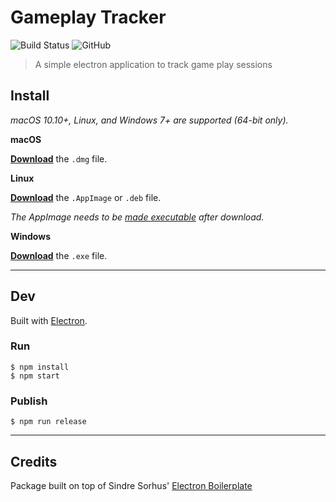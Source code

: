 # Gameplay Tracker
![Build Status](https://github.com/Morioki/gameplaytracker-electron/workflows/Electron%20CI/badge.svg) ![GitHub](https://img.shields.io/github/license/morioki/gameplaytracker-electron)

> A simple electron application to track game play sessions


## Install

*macOS 10.10+, Linux, and Windows 7+ are supported (64-bit only).*

**macOS**

[**Download**](https://github.com/user/repo/releases/latest) the `.dmg` file.

**Linux**

[**Download**](https://github.com/user/repo/releases/latest) the `.AppImage` or `.deb` file.

*The AppImage needs to be [made executable](http://discourse.appimage.org/t/how-to-make-an-appimage-executable/80) after download.*

**Windows**

[**Download**](https://github.com/user/repo/releases/latest) the `.exe` file.


---


## Dev

Built with [Electron](https://electronjs.org).

### Run

```
$ npm install
$ npm start
```

### Publish

```
$ npm run release
```


---


## Credits
Package built on top of Sindre Sorhus' [Electron Boilerplate](https://github.com/sindresorhus/electron-boilerplate)
